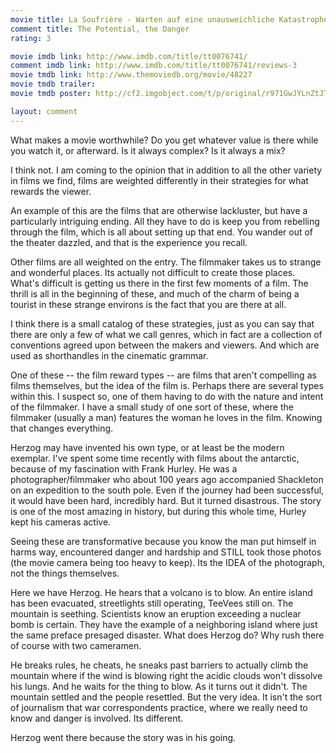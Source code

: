 ```yaml
---
movie title: La Soufrière - Warten auf eine unausweichliche Katastrophe
comment title: The Potential, the Danger
rating: 3

movie imdb link: http://www.imdb.com/title/tt0076741/
comment imdb link: http://www.imdb.com/title/tt0076741/reviews-3
movie tmdb link: http://www.themoviedb.org/movie/48227
movie tmdb trailer: 
movie tmdb poster: http://cf2.imgobject.com/t/p/original/r971GwJYLnZtJTVqipxg7645vtm.jpg

layout: comment
---
```


What makes a movie worthwhile? Do you get whatever value is there while you watch it, or afterward. Is it always complex? Is it always a mix?

I think not. I am coming to the opinion that in addition to all the other variety in films we find, films are weighted differently in their strategies for what rewards the viewer.

An example of this are the films that are otherwise lackluster, but have a particularly intriguing ending. All they have to do is keep you from rebelling through the film, which is all about setting up that end. You wander out of the theater dazzled, and that is the experience you recall. 

Other films are all weighted on the entry. The filmmaker takes us to strange and wonderful places. Its actually not difficult to create those places. What's difficult is getting us there in the first few moments of a film. The thrill is all in the beginning of these, and much of the charm of being a tourist in these strange environs is the fact that you are there at all.

I think there is a small catalog of these strategies, just as you can say that there are only a few of what we call genres, which in fact are a collection of conventions agreed upon between the makers and viewers. And which are used as shorthandles in the cinematic grammar.

One of these -- the film reward types -- are films that aren't compelling as films themselves, but the idea of the film is. Perhaps there are several types within this. I suspect so, one of them having to do with the nature and intent of the filmmaker. I have a small study of one sort of these, where the filmmaker (usually a man) features the woman he loves in the film. Knowing that changes everything.

Herzog may have invented his own type, or at least be the modern exemplar. I've spent some time recently with films about the antarctic, because of my fascination with Frank Hurley. He was a photographer/filmmaker who about 100 years ago accompanied Shackleton on an expedition to the south pole. Even if the journey had been successful, it would have been hard, incredibly hard. But it turned disastrous. The story is one of the most amazing in history, but during this whole time, Hurley kept his cameras active.

Seeing these are transformative because you know the man put himself in harms way, encountered danger and hardship and STILL took those photos (the movie camera being too heavy to keep). Its the IDEA of the photograph, not the things themselves.

Here we have Herzog. He hears that a volcano is to blow. An entire island has been evacuated, streetlights still operating, TeeVees still on. The mountain is seething. Scientists know an eruption exceeding a nuclear bomb is certain. They have the example of a neighboring island where just the same preface presaged disaster. What does Herzog do? Why rush there of course with two cameramen. 

He breaks rules, he cheats, he sneaks past barriers to actually climb the mountain where if the wind is blowing right the acidic clouds won't dissolve his lungs. And he waits for the thing to blow. As it turns out it didn't. The mountain settled and the people resettled. But the very idea. It isn't the sort of journalism that war correspondents practice, where we really need to know and danger is involved. Its different.

Herzog went there because the story was in his going.
